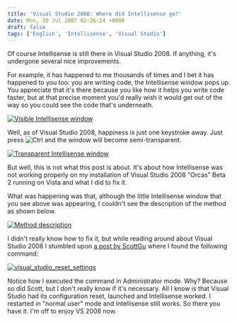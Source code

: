 ```yaml
---
title: 'Visual Studio 2008: Where did Intellisense go?'
date: Mon, 30 Jul 2007 02:26:24 +0000
draft: false
tags: ['English', 'Intellisense', 'Visual Studio']
---
```


Of course Intellisense is still there in Visual Studio 2008. If anything, it's undergone several nice improvements.

For example, it has happened to me thousands of times and I bet it has happened to you too: you are writing code, the Intellisense window pops up. You appreciate that it's there because you like how it helps you write code faster, but at that precise moment you'd really wish it would get out of the way so you could see the code that's underneath.

[![Visible Intellisense window](http://blog.madd0.com/images/WindowsLiveWriter/lang_enVisualStudio2008WheredidIntellise_10A68/now_you_see_it_thumb.png)](http://blog.madd0.com/images/WindowsLiveWriter/lang_enVisualStudio2008WheredidIntellise_10A68/now_you_see_it.png)

Well, as of Visual Studio 2008, happiness is just one keystroke away. Just press ![Ctrl](http://blog.madd0.com/images/WindowsLiveWriter/lang_enVisualStudio2008WheredidIntellise_10A68/ctrl_1.gif) and the window will become semi-transparent.

[![Transparent Intellisense window](http://blog.madd0.com/images/WindowsLiveWriter/lang_enVisualStudio2008WheredidIntellise_10A68/now_you_dont_thumb.png)](http://blog.madd0.com/images/WindowsLiveWriter/lang_enVisualStudio2008WheredidIntellise_10A68/now_you_dont.png)

But well, this is not what this post is about. It's about how Intellisense was not working properly on my installation of Visual Studio 2008 "Orcas" Beta 2 running on Vista and what I did to fix it.

What was happening was that, although the little Intellisense window that you see above was appearing, I couldn't see the description of the method as shown below.

[![Method description](http://blog.madd0.com/images/WindowsLiveWriter/lang_enVisualStudio2008WheredidIntellise_10A68/method_description_thumb.png)](http://blog.madd0.com/images/WindowsLiveWriter/lang_enVisualStudio2008WheredidIntellise_10A68/method_description.png)

I didn't really know how to fix it, but while reading around about Visual Studio 2008 I stumbled upon [a post by ScottGu](http://weblogs.asp.net/scottgu/archive/2007/07/26/vs-2008-and-net-3-5-beta-2-released.aspx) where I found the following command:

[![visual_studio_reset_settings](http://blog.madd0.com/images/WindowsLiveWriter/lang_enVisualStudio2008WheredidIntellise_10A68/visual_studio_reset_settings_thumb.png)](http://blog.madd0.com/images/WindowsLiveWriter/lang_enVisualStudio2008WheredidIntellise_10A68/visual_studio_reset_settings.png)

Notice how I executed the command in Administrator mode. Why? Because so did Scott, but I don't really know if it's necessary. All I know is that Visual Studio had its configuration reset, launched and Intellisense worked. I restarted in "normal user" mode and Intellisense still works. So there you have it. I'm off to enjoy VS 2008 now.